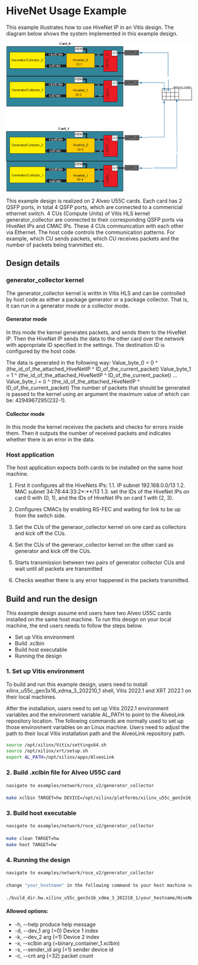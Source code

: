 # HiveNet Usage Example 

This example illustrates how to use HiveNet IP in an Vitis design. The diagram below shows the system implemented in this example design.

![](img/hivenet_gencol.png)

This example design is realized on 2 Alveo U55C cards. Each card has 2 QSFP ports, in total 4 QSFP ports, which are connected to a commericial ethernet switch. 4 CUs (Compute Units) of Vitis HLS kernel generator_collector are connected to their corresponding QSFP ports via HiveNet IPs and CMAC IPs. These 4 CUs communication with each other via Ethernet. The host code controls the communication patterns. For example, which CU sends packets, which CU receives packets and the number of packets being tranmitted etc. 

## Design details

### generator_collector kernel

The generator_collector kernel is writtn in Vitis HLS and can be controlled by host code as either a package generator or a package collector. That is, it can run in a generator mode or a collector mode.

#### Generator mode

In this mode the kernel generates packets, and sends them to the HiveNet IP. Then the HiveNet IP sends the data to the other card over the network with appropriate ID specified in the settings. The destination ID is configured by the host code.

The data is generated in the following way:
Value_byte_0 = 0 ^ (the_id_of_the_attached_HiveNetIP ^ ID_of_the_current_packet)
Value_byte_1 = 1 ^ (the_id_of_the_attached_HiveNetIP ^ ID_of_the_current_packet)
…
Value_byte_i = (i ^ (the_id_of_the_attached_HiveNetIP ^ ID_of_the_current_packet)
The number of packets that should be generated is passed to the kernel using an argument the maximum value of which can be: 4294967295(232-1).


#### Collector mode

In this mode the kernel receives the packets and checks for errors inside them. Then it outputs the number of received packets and indicates whether there is an error in the data. 

### Host application

The host application expects both cards to be installed on the same host machine.
1.  First it configures all the HiveNets IPs:
    1.1.    IP subnet 192.168.0.0/13
    1.2.    MAC subnet 34:78:44:33:2*:**/13
    1.3.    set the IDs of the HiveNet IPs on card 0 with (0, 1), and the IDs of HiveNet IPs on card 1 with (2, 3).

2.  Configures CMACs by enabling RS-FEC and waiting for link to be up from the switch side.
3.  Set the CUs of the generaor_collector kernel on one card as collectors and kick off the CUs.
4.  Set the CUs of the generaor_collector kernel on the other card as generator and kick off the CUs.
5.  Starts transmission between two pairs of generator collector CUs and wait until all packets are transmitted
6.  Checks weather there is any error happened in the packets transmitted.


## Build and run the design

This example design assume end users have two Alveo U55C cards installed on the same host machine. To run this design on your local machine, the end users needs to follow the steps below.

* Set up Vitis environment
* Build .xclbin 
* Build host executable
* Running the design


### 1. Set up Vitis environment

To build and run this example design, users need to install xilinx_u55c_gen3x16_xdma_3_202210_1 shell, Vitis 2022.1 and XRT 2022.1 on their local machines. 

After the installation, users need to set up Vitis 2022.1 environment variables and the environment variable AL_PATH to point to the AlveoLink repository location. The following commands are normally used to set up those environment variables on an Linux machine. Users need to adjust the path to their local Vitis installation path and the AlveoLink repository path.

```sh
source /opt/xilinx/Vitis/settings64.sh
source /opt/xilinx/xrt/setup.sh
export AL_PATH=/opt/xilinx/apps/AlveoLink
```

### 2. Build .xclbin file for Alveo U55C card

```sh
navigate to examples/network/roce_v2/generator_collector

make xclbin TARGET=hw DEVICE=/opt/xilinx/platforms/xilinx_u55c_gen3x16_xdma_3_202210_1/xilinx_u55c_gen3x16_xdma_3_202210_1.xpfm INTERFACE=3

```

### 3. Build host executable

```sh
navigate to examples/network/roce_v2/generator_collector

make clean TARGET=hw
make host TARGET=hw
```

### 4. Running the design

```sh
navigate to examples/network/roce_v2/generator_collector

change "your_hostname" in the following command to your host machine name

./build_dir.hw.xilinx_u55c_gen3x16_xdma_3_202210_1/your_hostname/HiveNet_test.exe -x build_dir.hw.xilinx_u55c_gen3x16_xdma_3_202210_1/hiveNetTest.xclbin -s 0 -c 53
```

#### Allowed options:
  * -h, --help                          produce help message
  * -d, --dev_1 arg (=0)                Device 1 index 
  * -k, --dev_2 arg (=1)                Device 2 index
  * -x, --xclbin arg (=binary_container_1.xclbin)
  * -s, --sender_id arg (=1)            sender device id
  * -c, --cnt arg (=32)                 packet count
